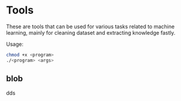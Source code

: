 # Tools

These are tools that can be used for various tasks related to machine learning, mainly for
cleaning dataset and extracting knowledge fastly.

Usage:
```bash
chmod +x <program>
./<program> <args>
```

## blob

dds
